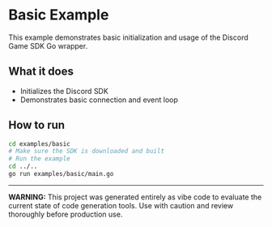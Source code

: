 # Basic Example

This example demonstrates basic initialization and usage of the Discord Game SDK Go wrapper.

## What it does
- Initializes the Discord SDK
- Demonstrates basic connection and event loop

## How to run

```sh
cd examples/basic
# Make sure the SDK is downloaded and built
# Run the example
cd ../..
go run examples/basic/main.go
```

---

**WARNING:** This project was generated entirely as vibe code to evaluate the current state of code generation tools. Use with caution and review thoroughly before production use. 